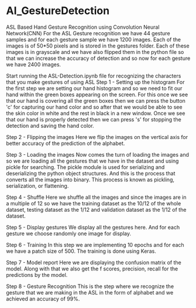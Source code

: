 # AI_GestureDetection

ASL Based Hand Gesture Recognition using Convolution Neural Network(CNN)
For the ASL Gesture recognition we have 44 gesture samples and for each gesture sample we have 1200 images. Each of the images is of 50*50 pixels and is stored in the gestures folder. Each of these images is in grayscale and we have also flipped them in the python file so that we can increase the accuracy of detection and so now for each gesture we have 2400 images.

Start running the ASL-Detection.ipynb file for recognizing the characters that you make gestures of using ASL
Step 1 - Setting up the histogram
For the first step we are setting our hand histogram and so we need to fit our hand within the green boxes appearing on the screen. For this once we see that our hand is covering all the green boxes then we can press the button 'c' for capturing our hand color and so after that we would be able to see the skin color in white and the rest in black in a new window. Once we see that our hand is properly detected then we can press 's' for stopping the detection and saving the hand color.

Step 2 - Flipping the images
Here we flip the images on the vertical axis for better accuracy of the prediction of the alphabet.

Step 3 - Loading the images
Now comes the turn of loading the images and so we are loading all the gestures that we have in the dataset and using pickle for searching. The pickle module is used for serializing and deserializing the python object structures. And this is the process that converts all the images into binary. This process is known as pickling, serialization, or flattening.

Step 4 - Shuffle
Here we shuffle all the images and since the images are in a multiple of 12 so we have the training dataset as the 10/12 of the whole dataset, testing dataset as the 1/12 and validation dataset as the 1/12 of the dataset.

Step 5 - Display gestures
We display all the gestures here. And for each gesture we choose randomly one image for display.

Step 6 - Training
In this step we are implementing 10 epochs and for each we have a patch size of 500. The training is done using Keras.

Step 7 - Model report
Here we are displaying the confusion matrix of the model. Along with that we also get the f scores, precision, recall for the predictions by the model.

Step 8 - Gesture Recognition
This is the step where we recognize the gesture that we are making in the ASL in the form of alphabet and we achieved an accuracy of 99%.

